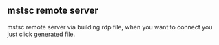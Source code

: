 ## mstsc remote server
mstsc remote server via building rdp file, when you want to connect you just click generated file. 
